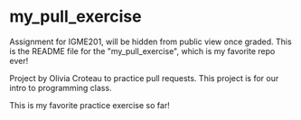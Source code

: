 # my_pull_exercise
Assignment for IGME201, will be hidden from public view once graded.
This is the README file for the "my_pull_exercise", which is my favorite repo ever!

Project by Olivia Croteau to practice pull requests.
This project is for our intro to programming class.

This is my favorite practice exercise so far!
